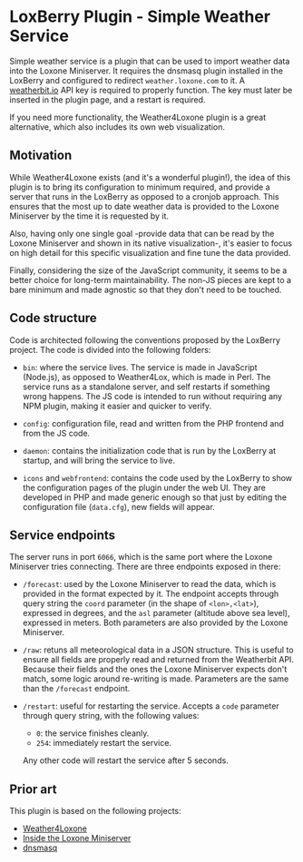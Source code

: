 # LoxBerry Plugin - Simple Weather Service

Simple weather service is a plugin that can be used to import weather data into
the Loxone Miniserver. It requires the dnsmasq plugin installed in the LoxBerry
and configured to redirect `weather.loxone.com` to it. A
[weatherbit.io](https://weatherbit.io) API key is required to properly
function. The key must later be inserted in the plugin page, and a restart is
required.

If you need more functionality, the Weather4Loxone plugin is a great
alternative, which also includes its own web visualization.

## Motivation

While Weather4Loxone exists (and it's a wonderful plugin!), the idea of this
plugin is to bring its configuration to minimum required, and provide a server
that runs in the LoxBerry as opposed to a cronjob approach. This ensures that
the most up to date weather data is provided to the Loxone Miniserver by the
time it is requested by it.

Also, having only one single goal -provide data that can be read by the Loxone
Miniserver and shown in its native visualization-, it's easier to focus on high
detail for this specific visualization and fine tune the data provided.

Finally, considering the size of the JavaScript community, it seems to be a
better choice for long-term maintainability. The non-JS pieces are kept to a
bare minimum and made agnostic so that they don't need to be touched.

## Code structure

Code is architected following the conventions proposed by the LoxBerry project.
The code is divided into the following folders:

- `bin`: where the service lives. The service is made in JavaScript (Node.js),
  as opposed to Weather4Lox, which is made in Perl. The service runs as a
  standalone server, and self restarts if something wrong happens. The JS code
  is intended to run without requiring any NPM plugin, making it easier and
  quicker to verify.

- `config`: configuration file, read and written from the PHP frontend and from
  the JS code.

- `daemon`: contains the initialization code that is run by the LoxBerry at
  startup, and will bring the service to live.

- `icons` and `webfrontend`: contains the code used by the LoxBerry to show the
  configuration pages of the plugin under the web UI. They are developed in PHP
  and made generic enough so that just by editing the configuration file
  (`data.cfg`), new fields will appear.

## Service endpoints

The server runs in port `6066`, which is the same port where the Loxone
Miniserver tries connecting. There are three endpoints exposed in there:

- `/forecast`: used by the Loxone Miniserver to read the data, which is
  provided in the format expected by it. The endpoint accepts through query
  string the `coord` parameter (in the shape of `<lon>,<lat>`), expressed in
  degrees, and the `asl` parameter (altitude above sea level), expressed in
  meters. Both parameters are also provided by the Loxone Miniserver.

- `/raw`: retuns all meteorological data in a JSON structure. This is useful to
  ensure all fields are properly read and returned from the Weatherbit API.
  Because their fields and the ones the Loxone Miniserver expects don't match,
  some logic around re-writing is made. Parameters are the same than the
  `/forecast` endpoint.

- `/restart`: useful for restarting the service. Accepts a `code` parameter
  through query string, with the following values:

  - `0`: the service finishes cleanly.
  - `254`: immediately restart the service.

  Any other code will restart the service after 5 seconds.

## Prior art

This plugin is based on the following projects:

- [Weather4Loxone](https://www.loxwiki.eu/display/LOXBERRY/Weather4Loxone)
- [Inside the Loxone Miniserver](https://github.com/sarnau/Inside-The-Loxone-Miniserver/blob/master/Code/LoxoneWeather.py)
- [dnsmasq](https://wiki.debian.org/dnsmasq)
